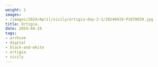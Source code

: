 ```yaml
---
weight: 1
images:
- /images/2024/April/sicily/ortigia-day-2-1/20240419-P1070659.jpg
title: Ortigia.
date: 2024-04-19
tags:
- archive
- digital
- black-and-white
- ortigia
- sicily
---
```


